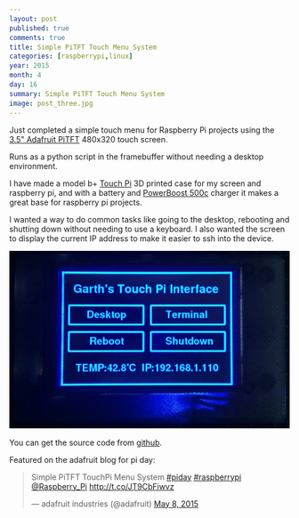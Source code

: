 ```yaml
---
layout: post
published: true
comments: true
title: Simple PiTFT Touch Menu System
categories: [raspberrypi,linux]
year: 2015
month: 4
day: 16
summary: Simple PiTFT Touch Menu System
image: post_three.jpg
---
```


Just completed a simple touch menu for Raspberry Pi projects using the [3.5" Adafruit PiTFT](http://www.adafruit.com/products/2097) 480x320 touch screen.

Runs as a python script in the framebuffer without needing a desktop environment.

I have made a model b+ [Touch Pi](https://learn.adafruit.com/touch-pi-portable-raspberry-pi) 3D printed case for my screen and raspberry pi, and with a battery and [PowerBoost 500c](https://www.adafruit.com/product/1944) charger it makes a great base for raspberry pi projects.

I wanted a way to do common tasks like going to the desktop, rebooting and shutting down without needing to use a keyboard.  I also wanted the screen to display the current IP address to make it easier to ssh into the device.

<img src="/assets/img/touchpi/menu_touchpi_2.jpg" alt="Touch Pi Menu" class="img-responsive img-rounded" />

You can get the source code from [github](https://github.com/garthvh/pitftmenu).

Featured on the adafruit blog for pi day:

<blockquote class="twitter-tweet" lang="en">
	<p lang="ht" dir="ltr">Simple PiTFT TouchPi Menu System <a href="https://twitter.com/hashtag/piday?src=hash">#piday</a> <a href="https://twitter.com/hashtag/raspberrypi?src=hash">#raspberrypi</a> <a href="https://twitter.com/Raspberry_Pi">@Raspberry_Pi</a> <a href="http://t.co/JT9CbFiwvz">http://t.co/JT9CbFiwvz</a></p>&mdash; adafruit industries (@adafruit) <a href="https://twitter.com/adafruit/status/596675973615071232">May 8, 2015</a></blockquote>

<script async src="//platform.twitter.com/widgets.js" charset="utf-8"></script>
